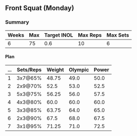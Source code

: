 ## Front Squat (Monday)

### Summary

Weeks | Max | Target INOL | Max Reps | Max Sets
--- | --- | --- | --- | ---
6 | 75 | 0.6 | 10 | 6

#### Plan

 ... | Sets/Reps | Weight | Olympic | Power
--- | --- | --- | --- | ---
1 | 3x7@65% | 48.75 | 49.0 | 50.0
2 | 2x9@70% | 52.5 | 53.0 | 52.5
3 | 5x3@75% | 56.25 | 56.0 | 57.5
4 | 4x3@80% | 60.0 | 60.0 | 60.0
5 | 3x3@85% | 63.75 | 64.0 | 65.0
6 | 2x3@90% | 67.5 | 68.0 | 67.5
7 | 3x1@95% | 71.25 | 71.0 | 72.5

